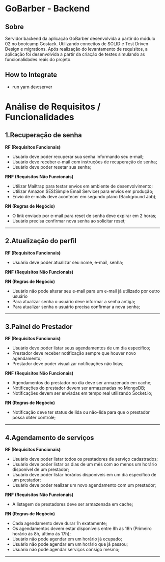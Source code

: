 # GoBarber - Backend

## Sobre
Servidor backend da aplicação GoBarber desenvolvida a partir do módulo 02 no bootcamp Gostack. Utilizando conceitos de SOLID e Test Driven Design e migrations. 
Após realização do levantamento de requisitos, a aplicação foi desenvolvida a partir da criação de testes simulando as funcionalidades reais do projeto.

## How to Integrate
- run yarn dev:server

# Análise de Requisitos / Funcionalidades

## 1.Recuperação de senha
**RF (Requisitos Funcionais)**

- Usuário deve poder recuperar sua senha informando seu e-mail;
- Usuário deve receber e-mail com instruções de recuperação de senha;
- Usuário deve poder resetar sua senha;


**RNF (Requisitos Não Funcionais)**
- Utilizar Mailtrap para testar envios em ambiente de desenvolvimento;
- Utilizar Amazon SES(Simple Email Service) para envios em produção;
- Envio de e-mails deve acontecer em segundo plano (Background Job);

**RN (Regras de Negócio)**

- O link enviado por e-mail para reset de senha deve expirar em 2 horas;
- Usuário precisa confirmar nova senha ao solicitar reset;

---

## 2.Atualização do perfil
**RF (Requisitos Funcionais)**
- Usuário deve poder atualizar seu nome, e-mail, senha;

**RNF (Requisitos Não Funcionais)**


**RN (Regras de Negócio)**
- Usuário não pode alterar seu e-mail para um e-mail já utilizado por outro usuário
- Para atualizar senha o usuário deve informar a senha antiga;
- Para atualizar senha o usuário precisa confirmar a nova senha;

---

## 3.Painel do Prestador
**RF (Requisitos Funcionais)**

- Usuário deve poder listar seus agendamentos de um dia específico;
- Prestador deve receber notificação sempre que houver novo agendamento;
- Prestador deve poder visualizar notificações não lidas;

**RNF (Requisitos Não Funcionais)**

- Agendamentos do prestador no dia deve ser armazenado em cache;
- Notificações do prestador devem ser armazenadas no MongoDB;
- Notificações devem ser enviadas em tempo real utilizando Socket.io;

**RN (Regras de Negócio)**

- Notificação deve ter status de lida ou não-lida para que o prestador possa obter controle;

---
## 4.Agendamento de serviços

**RF (Requisitos Funcionais)**

- Usuário deve poder listar todos os prestadores de serviço cadastrados;
- Usuário deve poder listar os dias de um mês com ao menos um horário disponível de um prestador;
- Usuário deve poder listar horários disponíveis em um dia específico de um prestador;
- Usuário deve poder realizar um novo agendamento com um prestador;

**RNF (Requisitos Não Funcionais)**

- A listagem de prestadores deve ser armazenada em cache;

**RN (Regras de Negócio)**

- Cada agendamento deve durar 1h exatamente;
- Os agendamentos devem estar disponíveis entre 8h às 18h (Primeiro horário às 8h, último às 17h);
- Usuário não pode agendar em um horário já ocupado;
- Usuário não pode agendar em um horário que já passou;
- Usuário não pode agendar serviços consigo mesmo;
---
